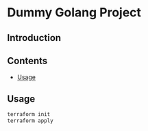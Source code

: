 # Dummy Golang Project

## Introduction
## Contents

- [Usage](#usage)

## Usage

```bash
terraform init
terraform apply
```
